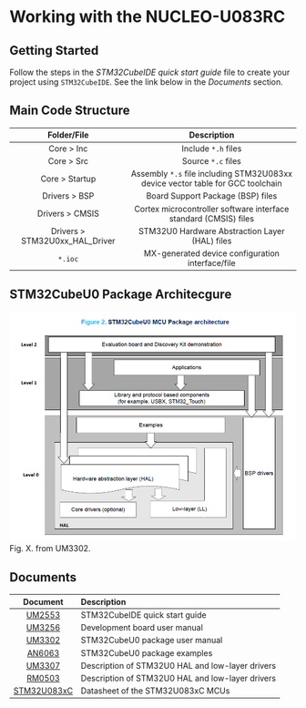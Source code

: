 # Working with the NUCLEO-U083RC

## Getting Started

Follow the steps in the *STM32CubeIDE quick start guide* file to create your project using `STM32CubeIDE`. See the link below in the *Documents* section.


## Main Code Structure

| Folder/File | Description |
| :----: | :---------: |
| Core > Inc | Include `*.h` files |
| Core > Src | Source `*.c` files |
| Core > Startup | Assembly `*.s` file including STM32U083xx device vector table for GCC toolchain |
| Drivers > BSP | Board Support Package (BSP) files |
| Drivers > CMSIS | Cortex microcontroller software interface standard (CMSIS) files |
| Drivers > STM32U0xx_HAL_Driver | STM32U0 Hardware Abstraction Layer (HAL) files |
| `*.ioc` | MX-generated device configuration interface/file |



## STM32CubeU0 Package Architecgure

![alt text](image.png)
Fig. X. from UM3302.


## Documents

| Document | Description |
| :-----: | :------- |
| [UM2553](docs\pdfs\dm00598966-stm32cubeide-quick-start-guide-stmicroelectronics.pdf) | STM32CubeIDE quick start guide |
| [UM3256](docs\pdfs\um3256-stm32-nucleo64-boards-mb1932-stmicroelectronics.pdf) | Development board user manual |
| [UM3302](docs\pdfs\STM32CubeU0GettingStarted.pdf) | STM32CubeU0 package user manual|
| [AN6063](docs\pdfs\an6063-introduction-to-stm32cube-mcu-package-examples-for-stm32u0-mcus-stmicroelectronics.pdf) | STM32CubeU0 package examples |
| [UM3307](docs\pdfs\um3307-description-of-stm32u0-hal-and-lowlayer-drivers-stmicroelectronics.pdf) | Description of STM32U0 HAL and low-layer drivers |
| [RM0503](docs\pdfs\rm0503-stm32u0-series-advanced-armbased-32bit-mcus-stmicroelectronics.pdf) | Description of STM32U0 HAL and low-layer drivers |
| [STM32U083xC](docs\pdfs\stm32u083kc.pdf) | Datasheet of the STM32U083xC MCUs |

